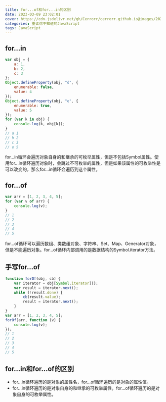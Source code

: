 ```yaml
---
title: for...of和for...in的区别
date: 2023-03-09 23:02:01
cover: https://cdn.jsdelivr.net/gh/Cerrorr/cerrorr.github.io@images/202303092307629.png
categories: 重读你不知道的JavaScript
tags: JavaScript
---
```

## for...in

```javaScript
var obj = {
    a: 1,
    b: 2,
    c: 3
};
Object.defineProperty(obj, "d", {
    enumerable: false,
    value: 4
});
Object.defineProperty(obj, "e", {
    enumerable: true,
    value: 5
});
for (var k in obj) {
    console.log(k, obj[k]);
}
// a 1
// b 2
// c 3
// e 5
```

for...in循环会遍历对象自身的和继承的可枚举属性，但是不包括Symbol属性。使用for...in循环遍历对象时，会跳过不可枚举的属性，但是如果该属性的可枚举性是可以改变的，那么for...in循环会遍历到这个属性。

## for...of

```javaScript
var arr = [1, 2, 3, 4, 5];
for (var v of arr) {
    console.log(v);
}
// 1
// 2
// 3
// 4
// 5
```

for...of循环可以遍历数组、类数组对象、字符串、Set、Map、Generator对象，但是不能遍历对象。for...of循环内部调用的是数据结构的Symbol.iterator方法。

## 手写for...of

```javaScript
function forOf(obj, cb) {
    var iterator = obj[Symbol.iterator]();
    var result = iterator.next();
    while (!result.done) {
        cb(result.value);
        result = iterator.next();
    }
}
var arr = [1, 2, 3, 4, 5];
forOf(arr, function (v) {
    console.log(v);
});
// 1
// 2
// 3
// 4
// 5
```

## for...in和for...of的区别

- for...in循环遍历的是对象的属性名，for...of循环遍历的是对象的属性值。
- for...in循环遍历的是对象自身的和继承的可枚举属性，for...of循环遍历的是对象自身的可枚举属性。
